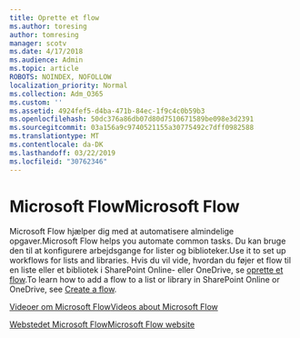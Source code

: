 ```yaml
---
title: Oprette et flow
ms.author: toresing
author: tomresing
manager: scotv
ms.date: 4/17/2018
ms.audience: Admin
ms.topic: article
ROBOTS: NOINDEX, NOFOLLOW
localization_priority: Normal
ms.collection: Adm_O365
ms.custom: ''
ms.assetid: 4924fef5-d4ba-471b-84ec-1f9c4c0b59b3
ms.openlocfilehash: 50dc376a86db07d80d7510671589be098e3d2391
ms.sourcegitcommit: 03a156a9c9740521155a30775492c7dff0982588
ms.translationtype: MT
ms.contentlocale: da-DK
ms.lasthandoff: 03/22/2019
ms.locfileid: "30762346"
---
```

# <a name="microsoft-flow"></a><span data-ttu-id="245c9-102">Microsoft Flow</span><span class="sxs-lookup"><span data-stu-id="245c9-102">Microsoft Flow</span></span>

<span data-ttu-id="245c9-103">Microsoft Flow hjælper dig med at automatisere almindelige opgaver.</span><span class="sxs-lookup"><span data-stu-id="245c9-103">Microsoft Flow helps you automate common tasks.</span></span> <span data-ttu-id="245c9-104">Du kan bruge den til at konfigurere arbejdsgange for lister og biblioteker.</span><span class="sxs-lookup"><span data-stu-id="245c9-104">Use it to set up workflows for lists and libraries.</span></span> <span data-ttu-id="245c9-105">Hvis du vil vide, hvordan du føjer et flow til en liste eller et bibliotek i SharePoint Online- eller OneDrive, se [oprette et flow](https://go.microsoft.com/fwlink/?linkid=869408).</span><span class="sxs-lookup"><span data-stu-id="245c9-105">To learn how to add a flow to a list or library in SharePoint Online or OneDrive, see [Create a flow](https://go.microsoft.com/fwlink/?linkid=869408).</span></span>
  
[<span data-ttu-id="245c9-106">Videoer om Microsoft Flow</span><span class="sxs-lookup"><span data-stu-id="245c9-106">Videos about Microsoft Flow</span></span>](https://go.microsoft.com/fwlink/?linkid=864641)
  
[<span data-ttu-id="245c9-107">Webstedet Microsoft Flow</span><span class="sxs-lookup"><span data-stu-id="245c9-107">Microsoft Flow website</span></span>](https://go.microsoft.com/fwlink/?linkid=864642)
  

